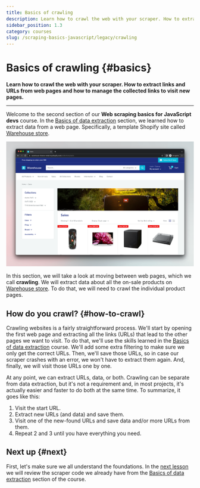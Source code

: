```yaml
---
title: Basics of crawling
description: Learn how to crawl the web with your scraper. How to extract links and URLs from web pages and how to manage the collected links to visit new pages.
sidebar_position: 1.3
category: courses
slug: /scraping-basics-javascript/legacy/crawling
---
```


# Basics of crawling {#basics}

**Learn how to crawl the web with your scraper. How to extract links and URLs from web pages and how to manage the collected links to visit new pages.**

---

Welcome to the second section of our **Web scraping basics for JavaScript devs** course. In the [Basics of data extraction](../data_extraction/index.md) section, we learned how to extract data from a web page. Specifically, a template Shopify site called [Warehouse store](https://warehouse-theme-metal.myshopify.com/).

![on-sale category of Warehouse store](./images/warehouse-store.png)

In this section, we will take a look at moving between web pages, which we call **crawling**. We will extract data about all the on-sale products on [Warehouse store](https://warehouse-theme-metal.myshopify.com/collections/sales). To do that, we will need to crawl the individual product pages.

## How do you crawl? {#how-to-crawl}

Crawling websites is a fairly straightforward process. We'll start by opening the first web page and extracting all the links (URLs) that lead to the other pages we want to visit. To do that, we'll use the skills learned in the [Basics of data extraction](../data_extraction/index.md) course. We'll add some extra filtering to make sure we only get the correct URLs. Then, we'll save those URLs, so in case our scraper crashes with an error, we won't have to extract them again. And, finally, we will visit those URLs one by one.

At any point, we can extract URLs, data, or both. Crawling can be separate from data extraction, but it's not a requirement and, in most projects, it's actually easier and faster to do both at the same time. To summarize, it goes like this:

1. Visit the start URL.
2. Extract new URLs (and data) and save them.
3. Visit one of the new-found URLs and save data and/or more URLs from them.
4. Repeat 2 and 3 until you have everything you need.

## Next up {#next}

First, let's make sure we all understand the foundations. In the [next lesson](./recap_extraction_basics.md) we will review the scraper code we already have from the [Basics of data extraction](../data_extraction/index.md) section of the course.
